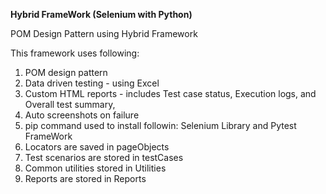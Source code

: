 **Hybrid FrameWork (Selenium with Python)**

POM Design Pattern using Hybrid Framework

This framework uses following:

1. POM design pattern
2. Data driven testing - using Excel
3. Custom HTML reports - includes Test case status, Execution logs, and Overall test summary,
4. Auto screenshots on failure
5. pip command used to install followin: Selenium Library and Pytest FrameWork
6. Locators are saved in pageObjects
7. Test scenarios are stored in testCases
8. Common utilities stored in Utilities
9. Reports are stored in Reports

